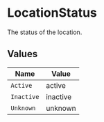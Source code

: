 # LocationStatus

The status of the location.


## Values

| Name       | Value      |
| ---------- | ---------- |
| `Active`   | active     |
| `Inactive` | inactive   |
| `Unknown`  | unknown    |